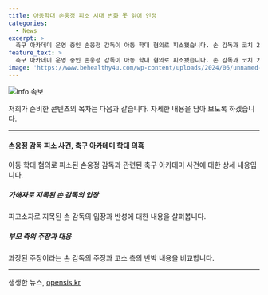 ```yaml
---
title: 아동학대 손웅정 피소 시대 변화 못 읽어 인정
categories:
  - News
excerpt: >
  축구 아카데미 운영 중인 손웅정 감독이 아동 학대 혐의로 피소됐습니다. 손 감독과 코치 2명은 유소년 선수인 A군을 폭행했다는 주장으로 피소당했으며, 합의금 문제로 입장이 엇갈리고 있습니다. 손 감독은 반성과 사과를 했지만, 고소인 주장과 다른 점이 있어 합의에 이르지 못했다고 밝혔습니다. 현재 수사가 진행 중이며 이에 대한 논란이 계속되고 있습니다. (150자)
feature_text: >
  축구 아카데미 운영 중인 손웅정 감독이 아동 학대 혐의로 피소됐습니다. 손 감독과 코치 2명은 유소년 선수인 A군을 폭행했다는 주장으로 피소당했으며, 합의금 문제로 입장이 엇갈리고 있습니다. 손 감독은 반성과 사과를 했지만, 고소인 주장과 다른 점이 있어 합의에 이르지 못했다고 밝혔습니다. 현재 수사가 진행 중이며 이에 대한 논란이 계속되고 있습니다. (150자)
image: 'https://www.behealthy4u.com/wp-content/uploads/2024/06/unnamed-file.png'
---
```


<p><img src="https://www.behealthy4u.com/wp-content/uploads/2024/06/unnamed-file.png" alt="info 속보" /></p>

<p>저희가 준비한 콘텐츠의 목차는 다음과 같습니다. 자세한 내용을 담아 보도록 하겠습니다.</p>

<hr />

<h4>손웅정 감독 피소 사건, 축구 아카데미 학대 의혹</h4>

<p>아동 학대 혐의로 피소된 손웅정 감독과 관련된 축구 아카데미 사건에 대한 상세 내용입니다.</p>

<h5>가해자로 지목된 손 감독의 입장</h5>

<p>피고소자로 지목된 손 감독의 입장과 반성에 대한 내용을 살펴봅니다.</p>

<h5>부모 측의 주장과 대응</h5>

<p>과장된 주장이라는 손 감독의 주장과 고소 측의 반박 내용을 비교합니다.</p>

<hr />
생생한 뉴스, <a href="https://opensis.kr" rel="dofollow">opensis.kr</a>


